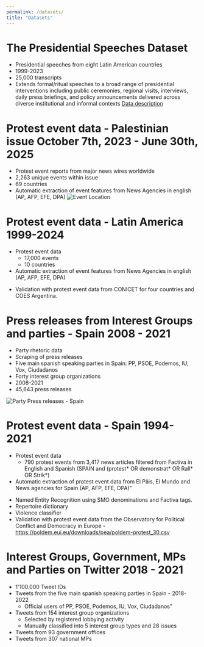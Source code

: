 ```yaml
---
permalink: /datasets/
title: "Datasets"
---
```


The Presidential Speeches Dataset
======
* Presidential speeches from eight Latin American countries 
* 1999-2023
* 25,000 transcripts
* Extends formal/ritual speeches to a broad range of presidential interventions including public ceremonies, regional visits, interviews, daily press briefings, and policy announcements delivered across diverse institutional and informal contexts
<a href="https://www.dropbox.com/scl/fi/3x76xv3mijrmaxarob2o2/The-Presidential-Speeches-Dataset.pdf?rlkey=gx6zkfjm7b1adueuob5ykn6cq&dl=0">Data description</a>


Protest event data - Palestinian issue October 7th, 2023 - June 30th, 2025
======
* Protest event reports from major news wires worldwide
* 2,263 unique events within issue
* 69 countries
* Automatic extraction of event features from News Agencies in english (AP, AFP, EFE, DPA)
![Event Location](https://www.dropbox.com/scl/fi/arfkjxs0e67z4ja850hi0/event_location.png?rlkey=vhxtc8rte9tl9am49irp2j341&raw=1)
  
Protest event data - Latin America 1999-2024
======
* Protest event data
  * 17,000 events
  * 10 countries
* Automatic extraction of event features from News Agencies in english (AP, AFP, EFE, DPA)
- Validation with protest event data from CONICET for four countries and COES Argentina.

Press releases from Interest Groups and parties - Spain 2008 - 2021
======
* Party rhetoric data
* Scraping of press releases 
 * Five main spanish speaking parties in Spain: PP, PSOE, Podemos, IU, Vox, Ciudadanos
 * Forty interest group organizations
* 2008-2021
* 45,643 press releases

![Party Press releases - Spain](https://github.com/CCristancho/ccristancho.github.io/blob/c3cf39fcc31baa502ae9a4b222731155aee533e7/images/PartyPress_Spain.png)

Protest event data - Spain 1994-2021
======
* Protest event data
  * 790 protest events from 3,417 news articles filtered from Factiva in English and Spanish (SPAIN and (protest* OR demonstrat* OR Rall* OR Strik*) 
* Automatic extraction of protest event data from El Pâis, El Mundo and News agencies for Spain (AP, AFP, EFE, DPA)"
- Named Entity Recognition using SMO denominations and Factiva tags.
- Repertoire dictionary
- Violence classifier
- Validation with protest event data from the Observatory for Political Conflict and Democracy in Europe - https://poldem.eui.eu/downloads/pea/poldem-protest_30.csv

Interest Groups, Government, MPs and Parties on Twitter 2018 - 2021
======
* 1'100.000 Tweet IDs 
* Tweets from the five main spanish speaking parties in Spain - 2018-2022
  * Official users of PP, PSOE, Podemos, IU, Vox, Ciudadanos"
* Tweets from 154 interest group organizations
  * Selected by registered lobbying activity
  * Manually classified into 5 interest group types and 28 issues
* Tweets from 93 government offices
* Tweets from 307 national MPs


